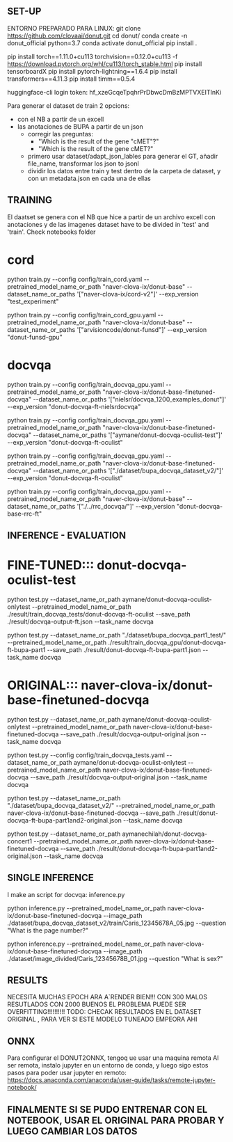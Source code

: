 
## SET-UP

ENTORNO PREPARADO PARA LINUX:
git clone https://github.com/clovaai/donut.git
cd donut/
conda create -n donut_official python=3.7
conda activate donut_official
pip install .

pip install torch==1.11.0+cu113 torchvision==0.12.0+cu113 -f https://download.pytorch.org/whl/cu113/torch_stable.html
pip install tensorboardX
pip install pytorch-lightning==1.6.4
pip install transformers==4.11.3
pip install timm==0.5.4


<!-- WINDOWS, NECESARIO REINSTALAR ALGUNOS PAAQUETES:
    pip install pytorch-lightning==1.6.4
    pip install sconf
    pip install timm==0.5.4
    pip install zss
    pip install datasets
    pip install transformers==4.11.3
    pip install sentencepiece
    pip install tensorboard
    pip install torch==1.10.1+cu113 torchvision==0.11.2+cu113 torchaudio==0.10.1+cu113 -f https://download.pytorch.org/whl/cu113/torch_stable.html

    WINDOWS: (añadiendola en variables de entorno)
        PL_TORCH_DISTRIBUTED_BACKEND=gloo -->

huggingface-cli login
    token: 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


Para generar el dataset de train 2 opcions:
- con el NB a partir de un excell
- las anotaciones de BUPA a partir de un json
  - corregir las preguntas:
    - "Which is the result of the gene \"cMET\"?"
    - "Which is the result of the gene cMET?"
  - primero usar dataset/adapt_json_lables para generar el GT, añadir file_name, transformar los json to jsonl
  - dividir los datos entre train y test dentro de la carpeta de dataset, y con un metadata.json en cada una de ellas




## TRAINING
El daatset se genera con el NB que hice a partir de un archivo excell con anotaciones y de las imagenes
dataset have to be divided in 'test' and 'train'. Check notebooks folder

# cord
python train.py --config config/train_cord.yaml --pretrained_model_name_or_path "naver-clova-ix/donut-base" --dataset_name_or_paths '["naver-clova-ix/cord-v2"]' --exp_version "test_experiment" 

python train.py --config config/train_cord_gpu.yaml --pretrained_model_name_or_path "naver-clova-ix/donut-base" --dataset_name_or_paths '["arvisioncode/donut-funsd"]' --exp_version "donut-funsd-gpu" 



# docvqa
<!-- python train.py --config config/train_docvqa.yaml --pretrained_model_name_or_path "naver-clova-ix/donut-base-finetuned-docvqa" --dataset_name_or_paths '["nielsr/docvqa_1200_examples_donut"]' --exp_version "donut-docvqa-ft-nielsrdocvqa"  -->
python train.py --config config/train_docvqa_gpu.yaml --pretrained_model_name_or_path "naver-clova-ix/donut-base-finetuned-docvqa" --dataset_name_or_paths '["nielsr/docvqa_1200_examples_donut"]' --exp_version "donut-docvqa-ft-nielsrdocvqa" 

python train.py --config config/train_docvqa_gpu.yaml --pretrained_model_name_or_path "naver-clova-ix/donut-base-finetuned-docvqa" --dataset_name_or_paths '["aymane/donut-docvqa-oculist-test"]' --exp_version "donut-docvqa-ft-oculist" 

python train.py --config config/train_docvqa_gpu.yaml --pretrained_model_name_or_path "naver-clova-ix/donut-base-finetuned-docvqa" --dataset_name_or_paths '["./dataset/bupa_docvqa_dataset_v2/"]' --exp_version "donut-docvqa-ft-oculist" 

python train.py --config config/train_docvqa_gpu.yaml --pretrained_model_name_or_path "naver-clova-ix/donut-base" --dataset_name_or_paths '["./../rrc_docvqa/"]' --exp_version "donut-docvqa-base-rrc-ft"

## INFERENCE - EVALUATION

# FINE-TUNED::: donut-docvqa-oculist-test
python test.py --dataset_name_or_path aymane/donut-docvqa-oculist-onlytest --pretrained_model_name_or_path ./result/train_docvqa_tests/donut-docvqa-ft-oculist --save_path ./result/docvqa-output-ft.json --task_name docvqa

python test.py --dataset_name_or_path "./dataset/bupa_docvqa_part1_test/" --pretrained_model_name_or_path ./result/train_docvqa_gpu/donut-docvqa-ft-bupa-part1 --save_path ./result/donut-docvqa-ft-bupa-part1.json --task_name docvqa


# ORIGINAL::: naver-clova-ix/donut-base-finetuned-docvqa
python test.py --dataset_name_or_path aymane/donut-docvqa-oculist-onlytest --pretrained_model_name_or_path naver-clova-ix/donut-base-finetuned-docvqa --save_path ./result/docvqa-output-original.json --task_name docvqa

python test.py --config config/train_docvqa_tests.yaml --dataset_name_or_path aymane/donut-docvqa-oculist-onlytest --pretrained_model_name_or_path naver-clova-ix/donut-base-finetuned-docvqa --save_path ./result/docvqa-output-original.json --task_name docvqa

python test.py --dataset_name_or_path "./dataset/bupa_docvqa_dataset_v2/" --pretrained_model_name_or_path naver-clova-ix/donut-base-finetuned-docvqa --save_path ./result/donut-docvqa-ft-bupa-part1and2-original.json --task_name docvqa


python test.py --dataset_name_or_path aymanechilah/donut-docvqa-concert1 --pretrained_model_name_or_path naver-clova-ix/donut-base-finetuned-docvqa --save_path ./result/donut-docvqa-ft-bupa-part1and2-original.json --task_name docvqa


## SINGLE INFERENCE
I make an script for docvqa: inference.py

python inference.py --pretrained_model_name_or_path naver-clova-ix/donut-base-finetuned-docvqa --image_path ./dataset/bupa_docvqa_dataset_v2/train/Caris_12345678A_05.jpg --question "What is the page number?"

python inference.py --pretrained_model_name_or_path naver-clova-ix/donut-base-finetuned-docvqa --image_path ./dataset/image_divided/Caris_12345678B_01.jpg --question "What is sex?"

## RESULTS 

NECESITA MUCHAS EPOCH ARA A`RENDER BIEN!!! CON 300 MALOS RESUTLADOS CON 2000 BUENOS
EL PROBLEMA PUEDE SER OVERFITTING!!!!!!!!!!
TODO: CHECAK RESULTADOS EN EL DATASET ORIGINAL , PARA VER SI ESTE MODELO TUNEADO EMPEORA AHI



## ONNX
Para configurar el DONUT2ONNX, tengoq ue usar una maquina remota
Al ser remota, instalo jupyter en un entorno de conda, y luego sigo estos pasos para poder usar jupyter en remoto:
https://docs.anaconda.com/anaconda/user-guide/tasks/remote-jupyter-notebook/ 


## FINALMENTE SI SE PUDO ENTRENAR CON EL NOTEBOOK, USAR EL ORIGINAL PARA PROBAR Y LUEGO CAMBIAR LOS DATOS